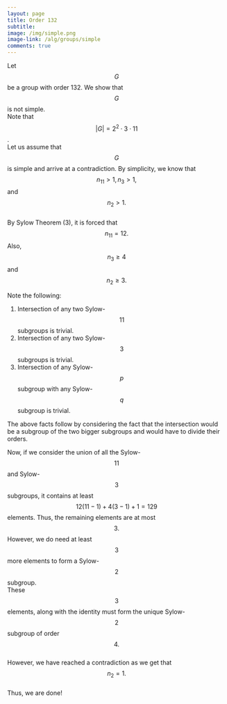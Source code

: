 ```yaml
---
layout: page
title: Order 132
subtitle: 
image: /img/simple.png
image-link: /alg/groups/simple
comments: true
---
```

Let $$G$$ be a group with order 132. We show that $$G$$ is not simple.  
Note that $$|G| = 2^2\cdot3\cdot11$$.  
Let us assume that $$G$$ is simple and arrive at a contradiction. By simplicity, we know that $$n_{11} > 1, n_3 > 1,$$ and $$n_2 > 1.$$  
By Sylow Theorem (3), it is forced that $$n_{11} = 12.$$ Also, $$n_3 \ge 4$$ and $$n_2 \ge 3.$$  

Note the following:
1. Intersection of any two Sylow-$$11$$ subgroups is trivial.  
2. Intersection of any two Sylow-$$3$$ subgroups is trivial.  
3. Intersection of any Sylow-$$p$$ subgroup with any Sylow-$$q$$ subgroup is trivial.

The above facts follow by considering the fact that the intersection would be a subgroup of the two bigger subgroups and would have to divide their orders.  

Now, if we consider the union of all the Sylow-$$11$$ and Sylow-$$3$$ subgroups, it contains at least $$12(11-1) + 4(3-1) + 1 = 129$$ elements. Thus, the remaining elements are at most $$3.$$ However, we do need at least $$3$$ more elements to form a Sylow-$$2$$ subgroup.  
These $$3$$ elements, along with the identity must form the unique Sylow-$$2$$ subgroup of order $$4.$$  
However, we have reached a contradiction as we get that $$n_2 = 1.$$  
Thus, we are done!